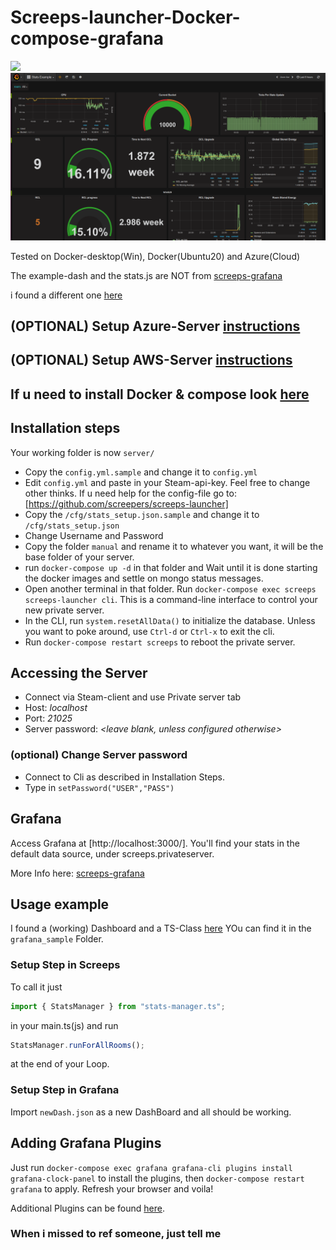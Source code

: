 # Screeps-launcher-Docker-compose-grafana

![ ](https://screeps.com/images/logotype-animated.svg)
![ ](/img/sampleDashboard.png)

Tested on Docker-desktop(Win), Docker(Ubuntu20) and Azure(Cloud)

The example-dash and the stats.js are NOT from
[screeps-grafana](https://github.com/screepers/screeps-grafana)

i found a different one [here](https://github.com/devnixs/screeps-stats-grafana)

## (OPTIONAL) Setup Azure-Server [instructions](azure/readMe.md)

## (OPTIONAL) Setup AWS-Server [instructions](aws/AWS-HowTo.md)

## If u need to install Docker & compose look [here](azure/readMe.md)

## Installation steps

Your working folder is now `server/`

- Copy the `config.yml.sample` and change it to `config.yml`
- Edit `config.yml` and paste in your Steam-api-key. Feel free to change other thinks. If u need help for the config-file go to: [https://github.com/screepers/screeps-launcher]
- Copy the `/cfg/stats_setup.json.sample` and change it to `/cfg/stats_setup.json`
- Change Username and Password
- Copy the folder `manual` and rename it to whatever you want, it will be the base folder of your server.
- run `docker-compose up -d` in that folder and Wait until it is done starting the docker images and settle on mongo status messages.
- Open another terminal in that folder. Run `docker-compose exec screeps screeps-launcher cli`. This is a command-line interface to control your new private server.
- In the CLI, run `system.resetAllData()` to initialize the database. Unless you want to poke around, use `Ctrl-d` or `Ctrl-x` to exit the cli.
- Run `docker-compose restart screeps` to reboot the private server.

## Accessing the Server

- Connect via Steam-client and use Private server tab
- Host: _localhost_
- Port: _21025_
- Server password: _<leave blank, unless configured otherwise>_

### (optional) Change Server password

- Connect to Cli as described in Installation Steps.
- Type in `setPassword("USER","PASS")`

## Grafana

Access Grafana at [http://localhost:3000/]. You'll find your stats in the default data source, under screeps.privateserver.

More Info here: [screeps-grafana](https://github.com/screepers/screeps-grafana)

## Usage example

I found a (working) Dashboard and a TS-Class [here](https://github.com/devnixs/screeps-stats-grafana)
YOu can find it in the `grafana_sample` Folder.

### Setup Step in Screeps

To call it just

```js
import { StatsManager } from "stats-manager.ts";
```

in your main.ts(js) and run

```js
StatsManager.runForAllRooms();
```

at the end of your Loop.

### Setup Step in Grafana

Import `newDash.json` as a new DashBoard and all should be working.

## Adding Grafana Plugins

Just run `docker-compose exec grafana grafana-cli plugins install grafana-clock-panel` to install the plugins, then `docker-compose restart grafana` to apply. Refresh your browser and voila!

Additional Plugins can be found [here](https://grafana.com/grafana/plugins/).

### When i missed to ref someone, just tell me
